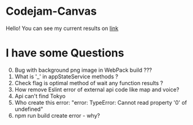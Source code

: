 # Codejam-Canvas

Hello! 
You can see my current results on [link](https://stoic-leavitt-dad031.netlify.com/)

# I have some Questions
0. Bug with background png image in WebPack build ???
1. What is '_' in appStateService methods ?
2. Check flag is optimal method of wait any function results ?
3. How remove Eslint error of external api code like map and voice?
4. Api can't find Tokyo 
5. Who create this error: "error: TypeError: Cannot read property '0' of undefined"
6. npm run build create error - why?
